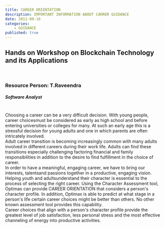 ```yaml
---
title: CAREER ORIENTATION
description: IMPORTANT INFORMATION ABOUT CARRER GUIDANCE
date: 2011-09-16
categories:
    - GUIDANCE
published: true
---
```


<h2 style="text-align:left;">Hands on Workshop on Blockchain Technology and its Applications</h2><br>

### Resource Person: T.Raveendra 


##### Software Analyst

<br>
Choosing a career can be a very difficult decision. With young people, career choicesmust be considered as early as high school and before entering universities or colleges for many. At such an early age this is a stressful decision for young adults and one in which parents are often intricately involved.<br>Adult career transition is becoming increasingly common with many adults involved in different careers during their work life. Adults can find these transitions especially challenging factoring financial and family responsibilities in addition to the desire to find fulfillment in the choice of career.<br>In order to have a meaningful, engaging career, we have to bring our interests, talentsand passions together in a productive, engaging vision. Helping youth and adultsunderstand their character is essential to the process of selecting the right career. Using the Character Assessment tool, Optimax can provide CAREER ORIENTATION that considers a person's character profile. In addition, Optimax is able to predict at what stage in a person's life certain career choices might be better than others. No other known assessment tool provides this capability.<br>Career choices that align with a person's character profile provide the greatest level of job satisfaction, less personal stress and the most effective channeling of energy into productive activities.